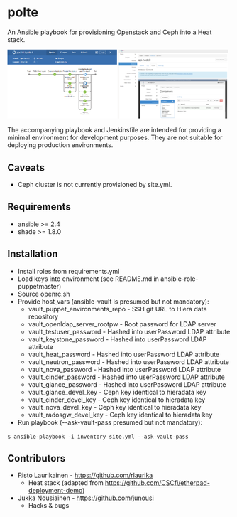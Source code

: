 # polte

An Ansible playbook for provisioning Openstack and Ceph into a Heat stack.

<img src="files/polte-jenkins.png" width="49%" alt="A screenshot of polte being built"> <img src="files/polte.png" width="49%" alt="A screenshot of polte in action">

The accompanying playbook and Jenkinsfile are intended for providing a 
minimal environment for development purposes. They are not suitable for
deploying production environments.

## Caveats

* Ceph cluster is not currently provisioned by site.yml.

## Requirements

* ansible >= 2.4
* shade >= 1.8.0

## Installation

* Install roles from requirements.yml
* Load keys into environment (see README.md in ansible-role-puppetmaster)
* Source openrc.sh
* Provide host_vars (ansible-vault is presumed but not mandatory):
  * vault_puppet_environments_repo - SSH git URL to Hiera data repository
  * vault_openldap_server_rootpw - Root password for LDAP server
  * vault_testuser_password - Hashed into userPassword LDAP attribute
  * vault_keystone_password - Hashed into userPassword LDAP attribute
  * vault_heat_password - Hashed into userPassword LDAP attribute
  * vault_neutron_password - Hashed into userPassword LDAP attribute
  * vault_nova_password - Hashed into userPassword LDAP attribute
  * vault_cinder_password - Hashed into userPassword LDAP attribute
  * vault_glance_password - Hashed into userPassword LDAP attribute
  * vault_glance_devel_key - Ceph key identical to hieradata key
  * vault_cinder_devel_key - Ceph key identical to hieradata key
  * vault_nova_devel_key - Ceph key identical to hieradata key
  * vault_radosgw_devel_key - Ceph key identical to hieradata key
* Run playbook (--ask-vault-pass presumed but not mandatory):

`$ ansible-playbook -i inventory site.yml --ask-vault-pass`

## Contributors

* Risto Laurikainen - https://github.com/rlaurika
  * Heat stack (adapted from https://github.com/CSCfi/etherpad-deployment-demo)
* Jukka Nousiainen - https://github.com/junousi
  * Hacks & bugs
